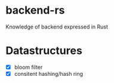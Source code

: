 # backend-rs
Knowledge of backend expressed in Rust

# Datastructures
- [x] bloom filter
- [x] consitent hashing/hash ring
